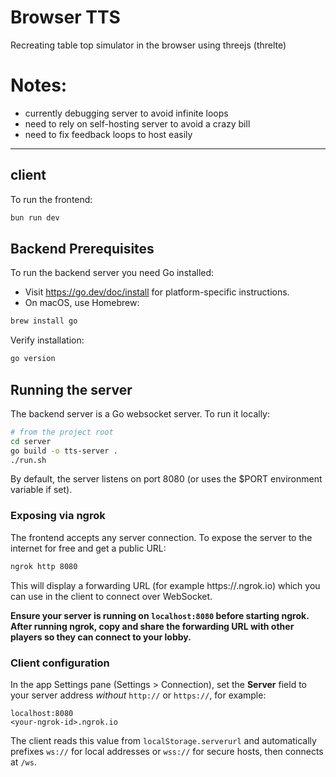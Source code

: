 # Browser TTS
Recreating table top simulator in the browser using threejs (threlte)

# Notes:
- currently debugging server to avoid infinite loops
- need to rely on self-hosting server to avoid a crazy bill
- need to fix feedback loops to host easily

--- 

## client

To run the frontend:

```bash
bun run dev
```

## Backend Prerequisites

To run the backend server you need Go installed:

- Visit https://go.dev/doc/install for platform-specific instructions.
- On macOS, use Homebrew:

```bash
brew install go
```

Verify installation:

```bash
go version
```

## Running the server

The backend server is a Go websocket server. To run it locally:

```bash
# from the project root
cd server
go build -o tts-server .
./run.sh
```

By default, the server listens on port 8080 (or uses the $PORT environment variable if set).

### Exposing via ngrok

The frontend accepts any server connection. To expose the server to the internet for free and get a public URL:

```bash
ngrok http 8080
```

This will display a forwarding URL (for example https://<your-ngrok-id>.ngrok.io) which you can use in the client to connect over WebSocket.

**Ensure your server is running on `localhost:8080` before starting ngrok. After running ngrok, copy and share the forwarding URL with other players so they can connect to your lobby.**

### Client configuration

In the app Settings pane (Settings > Connection), set the **Server** field to your server address _without_ `http://` or `https://`, for example:

```text
localhost:8080
<your-ngrok-id>.ngrok.io
```

The client reads this value from `localStorage.serverurl` and automatically prefixes `ws://` for local addresses or `wss://` for secure hosts, then connects at `/ws`.

